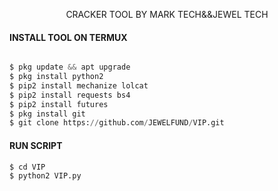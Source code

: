 <p align="center">
CRACKER TOOL BY MARK TECH&&JEWEL TECH
</p>

#### INSTALL TOOL ON TERMUX
```python

$ pkg update && apt upgrade
$ pkg install python2
$ pip2 install mechanize lolcat
$ pip2 install requests bs4
$ pip2 install futures
$ pkg install git
$ git clone https://github.com/JEWELFUND/VIP.git
```
#### RUN SCRIPT
```python2
$ cd VIP
$ python2 VIP.py
